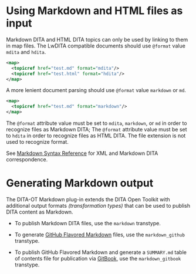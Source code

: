 # Using Markdown and HTML files as input

Markdown DITA and HTML DITA topics can only be used by linking to them in map files. The LwDITA compatible documents should use `@format` value `mdita` and `hdita`.

```xml
<map>
  <topicref href="test.md" format="mdita"/>
  <topicref href="test.html" format="hdita"/>
</map>
```

A more lenient document parsing should use `@format` value `markdown` or `md`.

```xml
<map>
  <topicref href="test.md" format="markdown"/>
</map>
```

The `@format` attribute value must be set to `mdita`, `markdown`, or `md` in order to recognize files as Markdown DITA; The `@format` attribute value must be set to `hdita` in order to recognize files as HTML DITA. The file extension is not used to recognize format.

See [Markdown Syntax Reference](Markdown-Syntax-reference) for XML and Markdown DITA correspondence.

# Generating Markdown output

The DITA-OT Markdown plug-in extends the DITA Open Toolkit with additional output formats _(transformation types)_ that can be used to publish DITA content as Markdown.

- To publish Markdown DITA files, use the `markdown` transtype.

- To generate [GitHub Flavored Markdown] files, use the `markdown_github` transtype.

- To publish GitHub Flavored Markdown and generate a `SUMMARY.md` table of contents file for publication via [GitBook], use the `markdown_gitbook` transtype.

[GitHub Flavored Markdown]: https://help.github.com/categories/writing-on-github/
[GitBook]: https://www.gitbook.com
